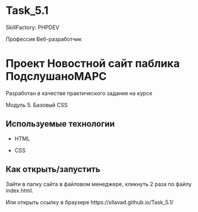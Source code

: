 # Task_5.1
<p>SkillFactory: PHPDEV</p>
Профессия Веб-разработчик

# Проект Новостной сайт паблика ПодслушаноМАРС

Разработан в качестве практического задания на курсе

Модуль 5. Базовый CSS


## Используемые технологии

* HTML

* CSS 


## Как открыть/запустить

<p>Зайти в папку сайта в файловом менеджере, кликнуть 2 раза по файлу index.html.</p>
Или открыть ссылку в браузере <a>https://sllavad.github.io/Task_5.1/</a>
